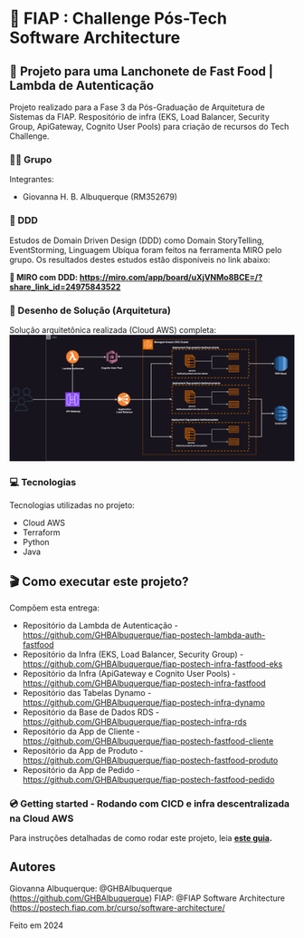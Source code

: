 # 🚀 FIAP : Challenge Pós-Tech Software Architecture
## 🍔 Projeto para uma Lanchonete de Fast Food | Lambda de Autenticação

Projeto realizado para a Fase 3 da Pós-Graduação de Arquitetura de Sistemas da FIAP. Respositório de infra (EKS, Load Balancer, Security Group, ApiGateway, Cognito User Pools) para criação de recursos do Tech Challenge.

### 👨‍🏫 Grupo

Integrantes:
- Giovanna H. B. Albuquerque (RM352679)

### 📍 DDD

Estudos de Domain Driven Design (DDD) como Domain StoryTelling, EventStorming, Linguagem Ubíqua foram feitos na ferramenta MIRO pelo grupo.
Os resultados destes estudos estão disponíveis no link abaixo:

**🔗 MIRO com DDD: https://miro.com/app/board/uXjVNMo8BCE=/?share_link_id=24975843522**

### 📐 Desenho de Solução (Arquitetura)

Solução arquitetônica realizada (Cloud AWS) completa:
![](misc/sol_fase_4.drawio.svg)

### 💻 Tecnologias

Tecnologias utilizadas no projeto:

* Cloud AWS
* Terraform
* Python
* Java

## 🎬 Como executar este projeto?

Compõem esta entrega:
* Repositório da Lambda de Autenticação - https://github.com/GHBAlbuquerque/fiap-postech-lambda-auth-fastfood
* Repositório da Infra (EKS, Load Balancer, Security Group) - https://github.com/GHBAlbuquerque/fiap-postech-infra-fastfood-eks
* Repositório da Infra (ApiGateway e Cognito User Pools) - https://github.com/GHBAlbuquerque/fiap-postech-infra-fastfood
* Repositório das Tabelas Dynamo - https://github.com/GHBAlbuquerque/fiap-postech-infra-dynamo
* Repositório da Base de Dados RDS - https://github.com/GHBAlbuquerque/fiap-postech-infra-rds
* Repositório da App de Cliente - https://github.com/GHBAlbuquerque/fiap-postech-fastfood-cliente
* Repositório da App de Produto - https://github.com/GHBAlbuquerque/fiap-postech-fastfood-produto
* Repositório da App de Pedido - https://github.com/GHBAlbuquerque/fiap-postech-fastfood-pedido


### 💿 Getting started - Rodando com CICD e infra descentralizada na Cloud AWS

Para instruções detalhadas de como rodar este projeto, leia **[este guia](https://github.com/GHBAlbuquerque/fiap-postech-infra-fastfood?tab=readme-ov-file#-como-executar-este-projeto).**

## Autores

Giovanna Albuquerque: @GHBAlbuquerque (https://github.com/GHBAlbuquerque)
FIAP: @FIAP Software Architecture (https://postech.fiap.com.br/curso/software-architecture/

Feito em 2024